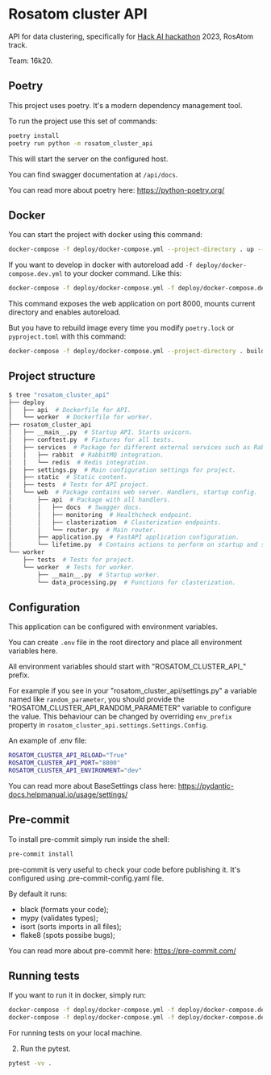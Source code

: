 # Rosatom cluster API

API for data clustering, specifically for [Hack AI hackathon](https://hacks-ai.ru/) 2023, RosAtom track.

Team: 16k20.

## Poetry

This project uses poetry. It's a modern dependency management
tool.

To run the project use this set of commands:

```bash
poetry install
poetry run python -m rosatom_cluster_api
```

This will start the server on the configured host.

You can find swagger documentation at `/api/docs`.

You can read more about poetry here: https://python-poetry.org/

## Docker

You can start the project with docker using this command:

```bash
docker-compose -f deploy/docker-compose.yml --project-directory . up --build
```

If you want to develop in docker with autoreload add `-f deploy/docker-compose.dev.yml` to your docker command.
Like this:

```bash
docker-compose -f deploy/docker-compose.yml -f deploy/docker-compose.dev.yml --project-directory . up --build
```

This command exposes the web application on port 8000, mounts current directory and enables autoreload.

But you have to rebuild image every time you modify `poetry.lock` or `pyproject.toml` with this command:

```bash
docker-compose -f deploy/docker-compose.yml --project-directory . build
```

## Project structure

```bash
$ tree "rosatom_cluster_api"
├── deploy
│   ├── api  # Dockerfile for API.
│   └── worker  # Dockerfile for worker.
├── rosatom_cluster_api
│   ├── __main__.py  # Startup API. Starts uvicorn.
│   ├── conftest.py  # Fixtures for all tests.
│   ├── services  # Package for different external services such as RabbitMQ or Redis etc.
│   │   ├── rabbit  # RabbitMQ integration.
│   │   └── redis  # Redis integration.
│   ├── settings.py  # Main configuration settings for project.
│   ├── static  # Static content.
│   ├── tests  # Tests for API project.
│   └── web  # Package contains web server. Handlers, startup config.
│       ├── api  # Package with all handlers.
│       │   ├── docs  # Swagger docs.
│       │   ├── monitoring  # Healthcheck endpoint.
│       │   ├── clasterization  # Clasterization endpoints.
│       │   └── router.py  # Main router.
│       ├── application.py  # FastAPI application configuration.
│       └── lifetime.py  # Contains actions to perform on startup and shutdown.
└── worker
    ├── tests  # Tests for project.
    └── worker  # Tests for worker.
        ├── __main__.py  # Startup worker.
        └── data_processing.py  # Functions for clasterization.
```

## Configuration

This application can be configured with environment variables.

You can create `.env` file in the root directory and place all
environment variables here.

All environment variables should start with "ROSATOM_CLUSTER_API_" prefix.

For example if you see in your "rosatom_cluster_api/settings.py" a variable named like
`random_parameter`, you should provide the "ROSATOM_CLUSTER_API_RANDOM_PARAMETER"
variable to configure the value. This behaviour can be changed by overriding `env_prefix` property
in `rosatom_cluster_api.settings.Settings.Config`.

An example of .env file:
```bash
ROSATOM_CLUSTER_API_RELOAD="True"
ROSATOM_CLUSTER_API_PORT="8000"
ROSATOM_CLUSTER_API_ENVIRONMENT="dev"
```

You can read more about BaseSettings class here: https://pydantic-docs.helpmanual.io/usage/settings/

## Pre-commit

To install pre-commit simply run inside the shell:
```bash
pre-commit install
```

pre-commit is very useful to check your code before publishing it.
It's configured using .pre-commit-config.yaml file.

By default it runs:
* black (formats your code);
* mypy (validates types);
* isort (sorts imports in all files);
* flake8 (spots possibe bugs);


You can read more about pre-commit here: https://pre-commit.com/


## Running tests

If you want to run it in docker, simply run:

```bash
docker-compose -f deploy/docker-compose.yml -f deploy/docker-compose.dev.yml --project-directory . run --build --rm api pytest -vv .
docker-compose -f deploy/docker-compose.yml -f deploy/docker-compose.dev.yml --project-directory . down
```

For running tests on your local machine.


2. Run the pytest.
```bash
pytest -vv .
```
